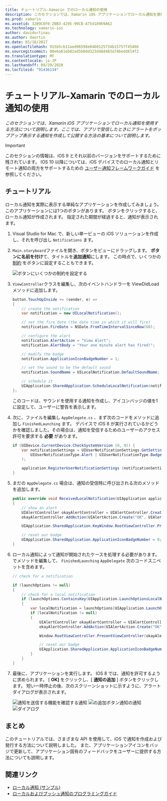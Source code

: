 ```yaml
---
title: チュートリアル-Xamarin でのローカル通知の使用
description: このセクションでは、Xamarin iOS アプリケーションでローカル通知を使用する方法について説明します。 ここでは、アプリで受信したときにアラートをポップアップ表示する通知を作成して公開する方法の基本について説明します。
ms.prod: xamarin
ms.assetid: 32B9C6F0-2BB3-4295-99CB-A75418969A62
ms.technology: xamarin-ios
author: davidortinau
ms.author: daortin
ms.date: 03/18/2017
ms.openlocfilehash: 915b5cb11aed96598e0460125734b15757f45466
ms.sourcegitcommit: 00e6a61eb82ad5b0dd323d48d483a74bedd814f2
ms.translationtype: MT
ms.contentlocale: ja-JP
ms.lasthandoff: 09/29/2020
ms.locfileid: "91436134"
---
```

# <a name="walkthrough---using-local-notifications-in-xamarinios"></a>チュートリアル-Xamarin でのローカル通知の使用

_このセクションでは、Xamarin iOS アプリケーションでローカル通知を使用する方法について説明します。ここでは、アプリで受信したときにアラートをポップアップ表示する通知を作成して公開する方法の基本について説明します。_

> [!IMPORTANT]
> このセクションの情報は、iOS 9 とそれ以前のバージョンをサポートするために残されています。 IOS 10 以降については、iOS デバイスでのローカル通知とリモート通知の両方をサポートするための [ユーザー通知フレームワークガイド](~/ios/platform/user-notifications/index.md) を参照してください。

## <a name="walkthrough"></a>チュートリアル

ローカル通知を実際に表示する単純なアプリケーションを作成してみましょう。 このアプリケーションには1つのボタンがあります。 ボタンをクリックすると、ローカル通知が作成されます。 指定された期間が経過すると、通知が表示されます。

1. Visual Studio for Mac で、新しい単一ビューの iOS ソリューションを作成し、それを呼び出し `Notifications` ます。
1. `Main.storyboard`ファイルを開き、ボタンをビューにドラッグします。 **ボタンに名前を付け**て、タイトルを**追加通知**にします。 この時点で、いくつかの [制約](~/ios/user-interface/designer/designer-auto-layout.md) をボタンに設定することもできます。 

    ![ボタンにいくつかの制約を設定する](local-notifications-in-ios-walkthrough-images/image3.png)
1. `ViewController`クラスを編集し、次のイベントハンドラーを ViewDidLoad メソッドに追加します。

    ```csharp
    button.TouchUpInside += (sender, e) =>
    {
        // create the notification
        var notification = new UILocalNotification();

        // set the fire date (the date time in which it will fire)
        notification.FireDate = NSDate.FromTimeIntervalSinceNow(60);

        // configure the alert
        notification.AlertAction = "View Alert";
        notification.AlertBody = "Your one minute alert has fired!";

        // modify the badge
        notification.ApplicationIconBadgeNumber = 1;

        // set the sound to be the default sound
        notification.SoundName = UILocalNotification.DefaultSoundName;

        // schedule it
        UIApplication.SharedApplication.ScheduleLocalNotification(notification);
    };
    ```

    このコードは、サウンドを使用する通知を作成し、アイコンバッジの値を1に設定して、ユーザーに警告を表示します。

1. 次に、ファイルを編集し `AppDelegate.cs` 、まず次のコードをメソッドに追加し `FinishedLaunching` ます。 デバイスで iOS 8 が実行されているかどうかを確認しました。その場合は、通知を受信するためのユーザーのアクセス許可を要求する **必要** があります。

    ```csharp
    if (UIDevice.CurrentDevice.CheckSystemVersion (8, 0)) {
        var notificationSettings = UIUserNotificationSettings.GetSettingsForTypes (
            UIUserNotificationType.Alert | UIUserNotificationType.Badge | UIUserNotificationType.Sound, null
        );

        application.RegisterUserNotificationSettings (notificationSettings);
    }
    ```

1. まだの `AppDelegate.cs` 場合は、通知の受信時に呼び出される次のメソッドを追加します。

    ```csharp
    public override void ReceivedLocalNotification(UIApplication application, UILocalNotification notification)
    {
        // show an alert
        UIAlertController okayAlertController = UIAlertController.Create(notification.AlertAction, notification.AlertBody, UIAlertControllerStyle.Alert);
        okayAlertController.AddAction(UIAlertAction.Create("OK", UIAlertActionStyle.Default, null));

        UIApplication.SharedApplication.KeyWindow.RootViewController.PresentViewController(okayAlertController, true, null);

        // reset our badge
        UIApplication.SharedApplication.ApplicationIconBadgeNumber = 0;
    }
    ```

1. ローカル通知によって通知が開始されたケースを処理する必要があります。 でメソッドを編集して、 `FinishedLaunching` `AppDelegate` 次のコードスニペットを含めます。

    ```csharp
    // check for a notification

    if (launchOptions != null)
    {
        // check for a local notification
        if (launchOptions.ContainsKey(UIApplication.LaunchOptionsLocalNotificationKey))
        {
            var localNotification = launchOptions[UIApplication.LaunchOptionsLocalNotificationKey] as UILocalNotification;
            if (localNotification != null)
            {
                UIAlertController okayAlertController = UIAlertController.Create(localNotification.AlertAction, localNotification.AlertBody, UIAlertControllerStyle.Alert);
                okayAlertController.AddAction(UIAlertAction.Create("OK", UIAlertActionStyle.Default, null));

                Window.RootViewController.PresentViewController(okayAlertController, true, null);

                // reset our badge
                UIApplication.SharedApplication.ApplicationIconBadgeNumber = 0;
            }
        }
    }
    ```

1. 最後に、アプリケーションを実行します。 IOS 8 では、通知を許可するように求められます。 [ **OK]** をクリックし、[ **通知の追加** ] ボタンをクリックします。 短い一時停止の後、次のスクリーンショットに示すように、アラートダイアログが表示されます。

    ![通知を送信する機能を確認する通知 ](local-notifications-in-ios-walkthrough-images/image0.png) ![ の追加ボタン通知の通知 ](local-notifications-in-ios-walkthrough-images/image1.png) ![ ダイアログ](local-notifications-in-ios-walkthrough-images/image2.png)

## <a name="summary"></a>まとめ

このチュートリアルでは、さまざまな API を使用して、iOS で通知を作成および発行する方法について説明しました。 また、アプリケーションアイコンをバッジで更新して、アプリケーション固有のフィードバックをユーザーに提供する方法についても説明します。

## <a name="related-links"></a>関連リンク

- [ローカル通知 (サンプル)](/samples/xamarin/ios-samples/localnotifications)
- [ローカルおよびプッシュ通知のプログラミングガイド](https://developer.apple.com/library/prerelease/content/documentation/NetworkingInternet/Conceptual/RemoteNotificationsPG/)